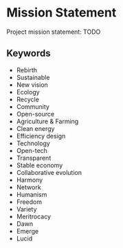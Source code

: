# Mission Statement

Project mission statement: TODO

## Keywords

* Rebirth
* Sustainable
* New vision
* Ecology
* Recycle
* Community
* Open-source
* Agriculture & Farming
* Clean energy
* Efficiency design
* Technology
* Open-tech
* Transparent
* Stable economy
* Collaborative evolution
* Harmony
* Network
* Humanism
* Freedom
* Variety
* Meritrocacy
* Dawn
* Emerge
* Lucid
